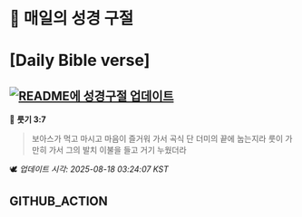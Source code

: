 # 🙏 매일의 성경 구절
# [Daily Bible verse]
## [![README에 성경구절 업데이트](https://github.com/DONGSUKA/first_test/actions/workflows/update-readme-bible.yml/badge.svg)](https://github.com/DONGSUKA/first_test/actions/workflows/update-readme-bible.yml)
<!-- START_BIBLE_VERSE -->
📖 **룻기 3:7**
> 보아스가 먹고 마시고 마음이 즐거워 가서 곡식 단 더미의 끝에 눕는지라 룻이 가만히 가서 그의 발치 이불을 들고 거기 누웠더라

🕊️ _업데이트 시각: 2025-08-18 03:24:07 KST_
  <!-- END_BIBLE_VERSE -->
## GITHUB_ACTION
